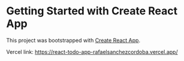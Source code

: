 # Getting Started with Create React App

This project was bootstrapped with [Create React App](https://github.com/facebook/create-react-app).

Vercel link: https://react-todo-app-rafaelsanchezcordoba.vercel.app/
